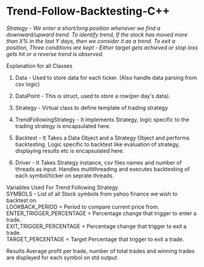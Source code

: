 # Trend-Follow-Backtesting-C++

*Strategy - We enter a short/long position whenever we find a downward/upward trend. To identify trend, If the stock has moved more than X% in the last Y days, then we consider it as a trend. To exit a position, Three conditions are kept - Either target gets achieved or stop loss gets hit or a reverse trend is observed.*

Explanation for all Classes<br />
1. Data - Used to store data for each ticker. (Also handle data parsing from csv logic)
2. DataPoint - This is struct, used to store a row(per day's data).

3. Strategy - Virtual class to define template of trading strategy
4. TrendFollowingStrategy - It implements Strategy, logic specific to the trading strategy is encapsulated here.

4. Backtest - It Takes a Data Object and a Strategy Object and performs backtesting. Logic specific to backtest like evaluation of strategy, displaying results etc is encapsulated here.

5. Driver - It Takes Strategy instance, csv files names and number of threads as input. Handles multithreading and executes backtesting of each symbol/ticker on seprate threads. 

Variables Used For Trend Following Strategy<br />
SYMBOLS  - List of all Stock symbols from yahoo finance we wish to backtest on.<br />
LOOKBACK_PERIOD = Period to compare current price from.<br />
ENTER_TRIGGER_PERCENTAGE = Percentage change that trigger to enter a trade.<br />
EXIT_TRIGGER_PERCENTAGE =  Percentage change that trigger to exit a trade.<br />
TARGET_PERCENTAGE = Target Percentage that trigger to exit a trade.

Results
Average profit per trade, number of total trades and winning trades are displayed for each symbol on std output. 


